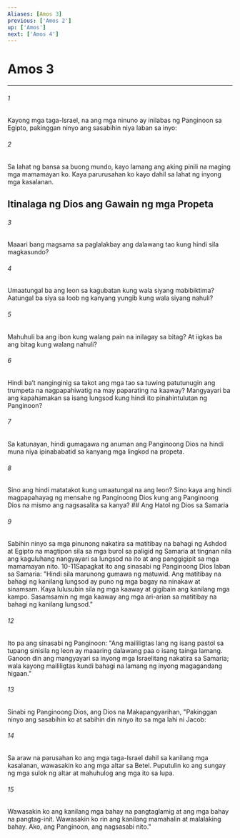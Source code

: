 ```yaml
---
Aliases: [Amos 3]
previous: ['Amos 2']
up: ['Amos']
next: ['Amos 4']
---
```

# Amos 3

***






















###### 1 










Kayong mga taga-Israel, na ang mga ninuno ay inilabas ng Panginoon sa Egipto, pakinggan ninyo ang sasabihin niya laban sa inyo: 





















###### 2 










Sa lahat ng bansa sa buong mundo, kayo lamang ang aking pinili na maging mga mamamayan ko. Kaya parurusahan ko kayo dahil sa lahat ng inyong mga kasalanan.

## Itinalaga ng Dios ang Gawain ng mga Propeta 





















###### 3 










Maaari bang magsama sa paglalakbay ang dalawang tao kung hindi sila magkasundo? 





















###### 4 










Umaatungal ba ang leon sa kagubatan kung wala siyang mabibiktima? Aatungal ba siya sa loob ng kanyang yungib kung wala siyang nahuli? 





















###### 5 










Mahuhuli ba ang ibon kung walang pain na inilagay sa bitag? At iigkas ba ang bitag kung walang nahuli? 





















###### 6 










Hindi baʼt nanginginig sa takot ang mga tao sa tuwing patutunugin ang trumpeta na nagpapahiwatig na may paparating na kaaway? Mangyayari ba ang kapahamakan sa isang lungsod kung hindi ito pinahintulutan ng Panginoon? 





















###### 7 










Sa katunayan, hindi gumagawa ng anuman ang Panginoong Dios na hindi muna niya ipinababatid sa kanyang mga lingkod na propeta. 





















###### 8 










Sino ang hindi matatakot kung umaatungal na ang leon? Sino kaya ang hindi magpapahayag ng mensahe ng Panginoong Dios kung ang Panginoong Dios na mismo ang nagsasalita sa kanya? ## Ang Hatol ng Dios sa Samaria 





















###### 9 










Sabihin ninyo sa mga pinunong nakatira sa matitibay na bahagi ng Ashdod at Egipto na magtipon sila sa mga burol sa paligid ng Samaria at tingnan nila ang kaguluhang nangyayari sa lungsod na ito at ang panggigipit sa mga mamamayan nito. 10-11Sapagkat ito ang sinasabi ng Panginoong Dios laban sa Samaria: "Hindi sila marunong gumawa ng matuwid. Ang matitibay na bahagi ng kanilang lungsod ay puno ng mga bagay na ninakaw at sinamsam. Kaya lulusubin sila ng mga kaaway at gigibain ang kanilang mga kampo. Sasamsamin ng mga kaaway ang mga ari-arian sa matitibay na bahagi ng kanilang lungsod." 





















###### 12 










Ito pa ang sinasabi ng Panginoon: "Ang maililigtas lang ng isang pastol sa tupang sinisila ng leon ay maaaring dalawang paa o isang tainga lamang. Ganoon din ang mangyayari sa inyong mga Israelitang nakatira sa Samaria; wala kayong maililigtas kundi bahagi na lamang ng inyong magagandang higaan." 





















###### 13 










Sinabi ng Panginoong Dios, ang Dios na Makapangyarihan, "Pakinggan ninyo ang sasabihin ko at sabihin din ninyo ito sa mga lahi ni Jacob: 





















###### 14 










Sa araw na parusahan ko ang mga taga-Israel dahil sa kanilang mga kasalanan, wawasakin ko ang mga altar sa Betel. Puputulin ko ang sungay ng mga sulok ng altar at mahuhulog ang mga ito sa lupa. 





















###### 15 










Wawasakin ko ang kanilang mga bahay na pangtaglamig at ang mga bahay na pangtag-init. Wawasakin ko rin ang kanilang mamahalin at malalaking bahay. Ako, ang Panginoon, ang nagsasabi nito."
